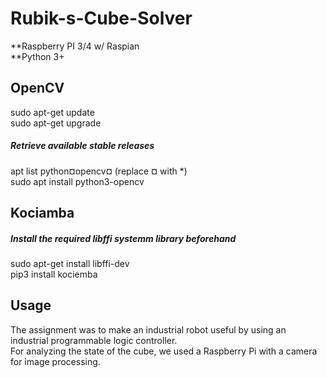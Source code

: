 # Rubik-s-Cube-Solver
**Raspberry PI 3/4  w/ Raspian   
**Python 3+      

## OpenCV  
 
sudo apt-get update    
sudo apt-get upgrade    

##### Retrieve available stable releases    
apt list python¤opencv¤ (replace ¤ with *)    
sudo apt install python3-opencv     

## Kociamba  

##### Install the required libffi systemm library beforehand      
sudo apt-get install libffi-dev     
pip3 install kociemba    

## Usage

The assignment was to make an industrial robot useful by using an industrial programmable logic controller.     
For analyzing the state of the cube, we used a Raspberry Pi with a camera for image processing.  
